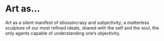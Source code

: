 # Art as...

Art as a silent manifest of idiossincrasy and subjectivity; a matterless sculpture of our most refined ideals, shared with the self and the soul, the only agents capable of understanding one’s objectivity.
